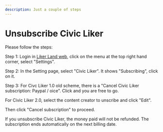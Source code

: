 ```yaml
---
description: Just a couple of steps
---
```


# Unsubscribe Civic Liker

Please follow the steps:

Step 1: Login in [Liker Land web](https://liker.land/), click on the menu at the top right hand corner, select "Settings".

Step 2: In the Setting page, select "Civic Liker". It shows "Subscribing", click on it.

Step 3: For Civc Liker 1.0 old scheme, there is a "Cancel Civic Liker subscription: Paypal / oice". Click and you are free to go.

For Civic Liker 2.0, select the content creator to unscribe and click "Edit".

Then click "Cancel subscription" to proceed.

If you unsubscribe Civic Liker, the money paid will not be refunded. The subscription ends automatically on the next billing date.

